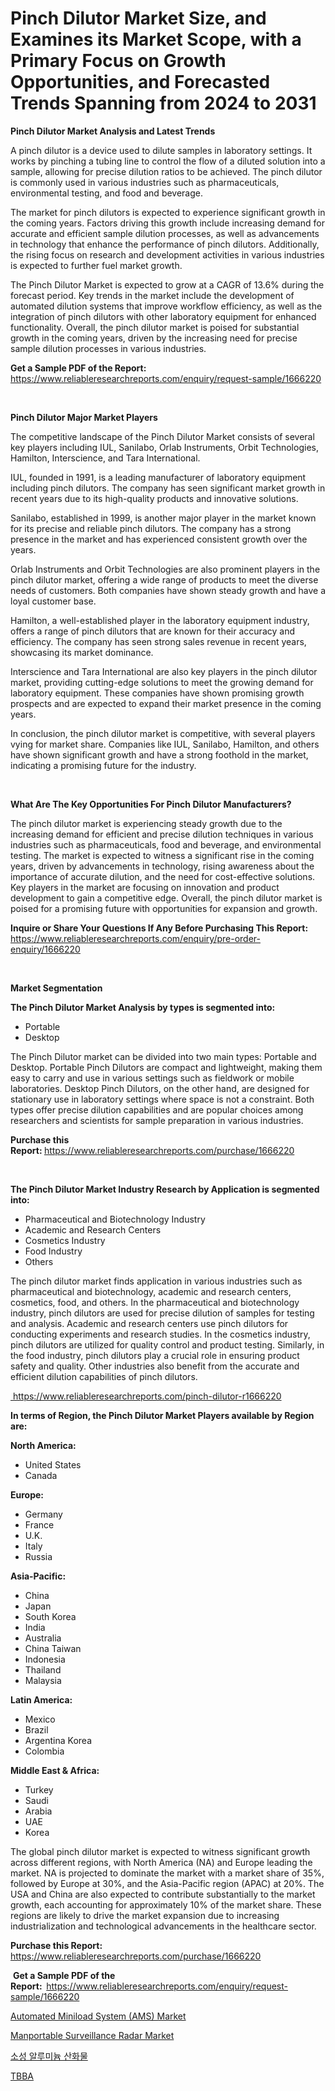 <p><h1>Pinch Dilutor Market Size, and Examines its Market Scope, with a Primary Focus on Growth Opportunities, and Forecasted Trends Spanning from 2024 to 2031</h1></p><p><strong>Pinch Dilutor Market Analysis and Latest Trends</strong></p>
<p><p>A pinch dilutor is a device used to dilute samples in laboratory settings. It works by pinching a tubing line to control the flow of a diluted solution into a sample, allowing for precise dilution ratios to be achieved. The pinch dilutor is commonly used in various industries such as pharmaceuticals, environmental testing, and food and beverage.</p><p>The market for pinch dilutors is expected to experience significant growth in the coming years. Factors driving this growth include increasing demand for accurate and efficient sample dilution processes, as well as advancements in technology that enhance the performance of pinch dilutors. Additionally, the rising focus on research and development activities in various industries is expected to further fuel market growth.</p><p>The Pinch Dilutor Market is expected to grow at a CAGR of 13.6% during the forecast period. Key trends in the market include the development of automated dilution systems that improve workflow efficiency, as well as the integration of pinch dilutors with other laboratory equipment for enhanced functionality. Overall, the pinch dilutor market is poised for substantial growth in the coming years, driven by the increasing need for precise sample dilution processes in various industries.</p></p>
<p><strong>Get a Sample PDF of the Report:&nbsp;</strong> <a href="https://www.reliableresearchreports.com/enquiry/request-sample/1666220">https://www.reliableresearchreports.com/enquiry/request-sample/1666220</a></p>
<p>&nbsp;</p>
<p><strong>Pinch Dilutor Major Market Players</strong></p>
<p><p>The competitive landscape of the Pinch Dilutor Market consists of several key players including IUL, Sanilabo, Orlab Instruments, Orbit Technologies, Hamilton, Interscience, and Tara International. </p><p>IUL, founded in 1991, is a leading manufacturer of laboratory equipment including pinch dilutors. The company has seen significant market growth in recent years due to its high-quality products and innovative solutions. </p><p>Sanilabo, established in 1999, is another major player in the market known for its precise and reliable pinch dilutors. The company has a strong presence in the market and has experienced consistent growth over the years.</p><p>Orlab Instruments and Orbit Technologies are also prominent players in the pinch dilutor market, offering a wide range of products to meet the diverse needs of customers. Both companies have shown steady growth and have a loyal customer base.</p><p>Hamilton, a well-established player in the laboratory equipment industry, offers a range of pinch dilutors that are known for their accuracy and efficiency. The company has seen strong sales revenue in recent years, showcasing its market dominance.</p><p>Interscience and Tara International are also key players in the pinch dilutor market, providing cutting-edge solutions to meet the growing demand for laboratory equipment. These companies have shown promising growth prospects and are expected to expand their market presence in the coming years. </p><p>In conclusion, the pinch dilutor market is competitive, with several players vying for market share. Companies like IUL, Sanilabo, Hamilton, and others have shown significant growth and have a strong foothold in the market, indicating a promising future for the industry.</p></p>
<p>&nbsp;</p>
<p><strong>What Are The Key Opportunities For Pinch Dilutor Manufacturers?</strong></p>
<p><p>The pinch dilutor market is experiencing steady growth due to the increasing demand for efficient and precise dilution techniques in various industries such as pharmaceuticals, food and beverage, and environmental testing. The market is expected to witness a significant rise in the coming years, driven by advancements in technology, rising awareness about the importance of accurate dilution, and the need for cost-effective solutions. Key players in the market are focusing on innovation and product development to gain a competitive edge. Overall, the pinch dilutor market is poised for a promising future with opportunities for expansion and growth.</p></p>
<p><strong>Inquire or Share Your Questions If Any Before Purchasing This Report:</strong> <a href="https://www.reliableresearchreports.com/enquiry/pre-order-enquiry/1666220">https://www.reliableresearchreports.com/enquiry/pre-order-enquiry/1666220</a></p>
<p>&nbsp;</p>
<p><strong>Market Segmentation</strong></p>
<p><strong>The Pinch Dilutor Market Analysis by types is segmented into:</strong></p>
<p><ul><li>Portable</li><li>Desktop</li></ul></p>
<p><p>The Pinch Dilutor market can be divided into two main types: Portable and Desktop. Portable Pinch Dilutors are compact and lightweight, making them easy to carry and use in various settings such as fieldwork or mobile laboratories. Desktop Pinch Dilutors, on the other hand, are designed for stationary use in laboratory settings where space is not a constraint. Both types offer precise dilution capabilities and are popular choices among researchers and scientists for sample preparation in various industries.</p></p>
<p><strong>Purchase this Report:&nbsp;</strong><a href="https://www.reliableresearchreports.com/purchase/1666220">https://www.reliableresearchreports.com/purchase/1666220</a></p>
<p>&nbsp;</p>
<p><strong>The Pinch Dilutor Market Industry Research by Application is segmented into:</strong></p>
<p><ul><li>Pharmaceutical and Biotechnology Industry</li><li>Academic and Research Centers</li><li>Cosmetics Industry</li><li>Food Industry</li><li>Others</li></ul></p>
<p><p>The pinch dilutor market finds application in various industries such as pharmaceutical and biotechnology, academic and research centers, cosmetics, food, and others. In the pharmaceutical and biotechnology industry, pinch dilutors are used for precise dilution of samples for testing and analysis. Academic and research centers use pinch dilutors for conducting experiments and research studies. In the cosmetics industry, pinch dilutors are utilized for quality control and product testing. Similarly, in the food industry, pinch dilutors play a crucial role in ensuring product safety and quality. Other industries also benefit from the accurate and efficient dilution capabilities of pinch dilutors.</p></p>
<p><a href="https://www.reliableresearchreports.com/pinch-dilutor-r1666220">&nbsp;https://www.reliableresearchreports.com/pinch-dilutor-r1666220</a></p>
<p><strong>In terms of Region, the Pinch Dilutor Market Players available by Region are:</strong></p>
<p>
    <p> <strong> North America: </strong>
        <ul>
            <li>United States</li>
            <li>Canada</li>
        </ul>
        </p> 
    <p> <strong> Europe: </strong>
        <ul>
            <li>Germany</li>
            <li>France</li>
            <li>U.K.</li>
            <li>Italy</li>
            <li>Russia</li>
        </ul>
        </p> 
    <p> <strong> Asia-Pacific: </strong>
        <ul>
            <li>China</li>
            <li>Japan</li>
            <li>South Korea</li>
            <li>India</li>
            <li>Australia</li>
            <li>China Taiwan</li>
            <li>Indonesia</li>
            <li>Thailand</li>
            <li>Malaysia</li>
        </ul>
        </p> 
    <p> <strong> Latin America: </strong>
        <ul>
            <li>Mexico</li>
            <li>Brazil</li>
            <li>Argentina Korea</li>
            <li>Colombia</li>
        </ul>
        </p> 
    <p> <strong> Middle East & Africa: </strong>
        <ul>
            <li>Turkey</li>
            <li>Saudi</li>
            <li>Arabia</li>
            <li>UAE</li>
            <li>Korea</li>
        </ul>
    </p>
    </p>
<p><p>The global pinch dilutor market is expected to witness significant growth across different regions, with North America (NA) and Europe leading the market. NA is projected to dominate the market with a market share of 35%, followed by Europe at 30%, and the Asia-Pacific region (APAC) at 20%. The USA and China are also expected to contribute substantially to the market growth, each accounting for approximately 10% of the market share. These regions are likely to drive the market expansion due to increasing industrialization and technological advancements in the healthcare sector.</p></p>
<p><strong>Purchase this Report: </strong><a href="https://www.reliableresearchreports.com/purchase/1666220">https://www.reliableresearchreports.com/purchase/1666220</a></p>
<p>&nbsp;<strong>Get a Sample PDF of the Report:&nbsp;&nbsp;</strong><a href="https://www.reliableresearchreports.com/enquiry/request-sample/1666220">https://www.reliableresearchreports.com/enquiry/request-sample/1666220</a></p>
<p><strong></strong></p>
<p><p><a href="https://github.com/nathandecarvalho/Market-Research-Report-List-3/blob/main/automated-miniload-system-ams-market.md">Automated Miniload System (AMS) Market</a></p><p><a href="https://github.com/kosella/Market-Research-Report-List-3/blob/main/manportable-surveillance-radar-market.md">Manportable Surveillance Radar Market</a></p><p><a href="https://github.com/lzrvbyqzftro57/Market-Research-Report-List-1/blob/main/269831136657.md">소성 알루미늄 산화물</a></p><p><a href="https://github.com/garnett961902/Market-Research-Report-List-1/blob/main/210870936656.md">TBBA</a></p></p>
